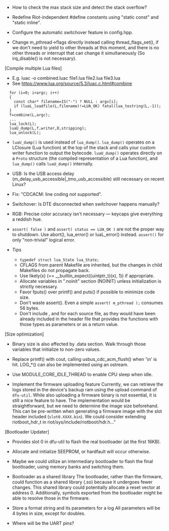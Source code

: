 * How to check the max stack size and detect the stack overflow?

* Redefine Riot-independent #define constants using "static const" and "static inline".

* Configure the automatic switchover feature in config.hpp.

* Change m_pthread->flags directly instead calling thread_flags_set(), if we don't need to yield to other threads at this moment, and there is no other threads or interrupt that can change it simultaneously (So irq_disable() is not necessary).

[Compile multiple Lua files]
* E.g. luac -o combined.luac file1.lua file2.lua file3.lua
* See https://www.lua.org/source/5.3/luac.c.html#combine
```
  for (i=0; i<argc; i++)
  {
    const char* filename=IS("-") ? NULL : argv[i];
    if (luaL_loadfile(L,filename)!=LUA_OK) fatal(lua_tostring(L,-1));
  }
  f=combine(L,argc);
  ...
  lua_lock(L);
  luaU_dump(L,f,writer,D,stripping);
  lua_unlock(L);
```
* `luaU_dump()` is used instead of `lua_dump()`.
  `lua_dump()` operates on a LClosure (Lua function) at the top of the stack and calls your custom writer function to output the bytecode.
  `luaU_dump()` operates directly on a `Proto` structure (the compiled representation of a Lua function), and `lua_dump()` calls `luaU_dump()` internally.

* USB: Is the USB access delay (m_delay_usb_accessible|_tmo_usb_accessible) still necessary on recent Linux?

* Fix: "CDCACM: line coding not supported".

* Switchover: Is DTE disconnected when switchover happens manually?

* RGB: Precise color accuracy isn't necessary — keycaps give everything a reddish hue.

* `assert( false )` and `assert( status == LUA_OK )` are not the proper way to shutdown. Use abort(), lua_error() or luaL_error() instead.
  `assert()` for only "non-trivial" logical error.

* Tips
  - `typedef struct lua_State lua_State;`
  - CFLAGS from parent Makefile are inherited, but the changes in child Makefiles do not propagate back.
  - Use likely(x) (== __builtin_expect((uintptr_t)(x), 1)) if appropriate.
  - Allocate variables in ".noinit" section (NOINIT) unless initialization is strictly necessary.
  - Favor fputs() over printf() and puts() if possible to minimize code size.
  - Don't waste assert(). Even a simple `assert( m_pthread );` consumes 56 bytes.
  - Don't include <cstdbool>, <cstddef> and <cstdint> for each source file, as they would
    have been already included in the header file that provides the functions with those
    types as parameters or as a return value.

[Size optimization]
* Binary size is also affected by .data section. Walk through those variables that initialize to non-zero values.
* Replace printf() with cout, calling usbus_cdc_acm_flush() when '\n' is hit. LOG_*() can also be implemented using an ostream.

* Use MODULE_CORE_IDLE_THREAD to enable CPU sleep when idle.

* Implement the firmware uploading feature
  Currently, we can retrieve the logs stored in the device's backup ram using the upload command of `dfu-util`. While also uploading a firmware binary is not essential, it is still a nice feature to have. The implementation would be straightforward, but we need to determine the image size beforehand. This can be pre-written when generating a firmware image with the slot header included (`slot0.XXXX.bin`). We could consider extending riotboot_hdr_t in riot/sys/include/riotboot/hdr.h..."

[Bootloader Updater]
* Provides slot 0 in dfu-util to flash the real bootloader (at the first 16KB).
* Allocate and initialize SEEPROM, or hardfault will occur otherwise.
* Maybe we could utilize an intermediary bootloader to flash the final bootloader, using memory banks and switching them.

* Bootloader as a shared library
  The bootloader, rather than the firmware, could function as a shared library (.so) because it undergoes fewer changes. This shared library could potentially allocate a reset vector at address 0. Additionally, symbols exported from the bootloader might be able to resolve those in the firmware.

* Store a format string and its parameters for a log
  All parameters will be 4 bytes in size, except for doubles.

* Where will be the UART pins?
